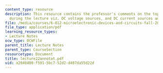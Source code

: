 ```yaml
---
content_type: resource
description: This resource contains the professor's comments on the topics covered
  during the lecture viz. DC voltage sources, and DC current sources and sinks.
file: /media/courses/6-012-microelectronic-devices-and-circuits-fall-2005/a2848480f5915bc752d2d407da55d22d_lecture22annotat.pdf
file_type: application/pdf
learning_resource_types:
- Lecture Notes
ocw_type: OCWFile
parent_title: Lecture Notes
parent_type: CourseSection
resourcetype: Document
title: lecture22annotat.pdf
uid: a2848480-f591-5bc7-52d2-d407da55d22d
---
```

